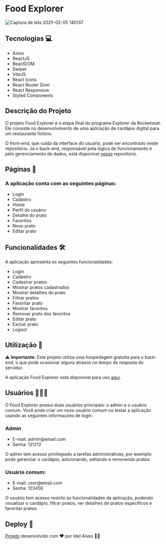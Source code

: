 # Food Explorer

![Captura de tela 2025-02-05 140137](https://github.com/user-attachments/assets/8988bb55-e76d-4d46-ae44-7f970fd118c2)


## Tecnologias 💻
<ul>
  <li>Axios</li>
  <li>ReactJS</li>
  <li>ReactDOM</li> 
  <li>Swiper</li>
  <li>ViteJS</li>
  <li>React Icons</li>
  <li>React Router Dom</li>
  <li>React Responsive</li>
  <li>Styled Components</li>
</ul>

## Descrição do Projeto
O projeto Food Explorer é a etapa final do programa Explorer da Rocketseat. Ele consiste no desenvolvimento de uma aplicação de cardápio digital para um restaurante fictício.

O front-end, que cuida da interface do usuário, pode ser encontrado neste repositório. Já o back-end, responsável pela lógica de funcionamento e pelo gerenciamento de dados, está disponível [nesse](https://github.com/Idel-Alves/FoodExplorer-Backend) repositório.

## Páginas 📄
### A aplicação conta com as seguintes páginas:
<ul>
  <li>Login</li>
  <li>Cadastro</li>
  <li>Home</li> 
  <li>Perfil do usuário</li>
  <li>Detalhe do prato</li>
  <li>Favoritos</li>
  <li>Novo prato</li>
  <li>Editar prato</li>
</ul>

## Funcionalidades 🛠️
A aplicação apresenta as seguintes funcionalidades:
<ul>
  <li>Login</li>
  <li>Cadastro</li>
  <li>Cadastrar pratos</li> 
  <li>Mostrar pratos cadastrados</li>
  <li>Mostrar detalhes do prato</li>
  <li>Filtrar pratos</li>
  <li>Favoritar prato</li>
  <li>Mostrar favoritos</li>
  <li>Remover prato dos favoritos</li>
  <li>Editar prato</li>
  <li>Excluir prato</li>
  <li>Logout</li>
</ul>

## Utilização 🎯
⚠️ **Importante:** Este projeto utiliza uma hospedagem gratuita para o back-end, o que pode ocasionar alguns atrasos no tempo de resposta do servidor.

A aplicação Food Explorer está disponível para uso [aqui](https://foodexplorer-idel.netlify.app).

## Usuários 👨🏽‍💻
<p>O Food Explorer possui duas usuários principais: o admin e o usuário comum. Você pode criar um novo usuário comum ou testar a aplicação usando as seguintes informações de login:</p>
<h3>Admin</h3>
<ul>
  <li>E-mail: admin@email.com</li>
  <li>Senha: 121212</li>
</ul>

<p>O admin tem acesso privilegiado a tarefas administrativas, por exemplo: pode gerenciar o cardápio, adicionando, editando e removendo pratos.</p>

<h3>Usuário comum:</h3>
<ul>
  <li>E-mail: user@email.com</li>
  <li>Senha: 123456</li>
</ul>
<p>O usuário tem acesso restrito às funcionalidades da aplicação, podendo visualizar o cardápio, filtrar pratos, ver detalhes de pratos específicos e favoritar pratos.</p>

## Deploy 🚀
[Projeto](https://foodexplorer-idel.netlify.app/) desenvolvido com ❤️ por Idel Alves 👋🏾
